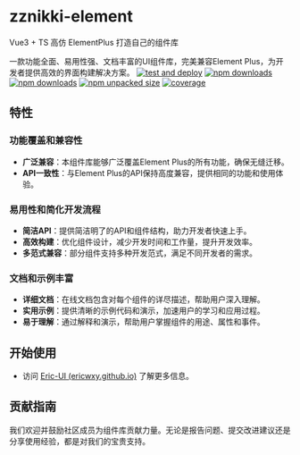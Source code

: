 # zznikki-element

Vue3 + TS 高仿 ElementPlus 打造自己的组件库

一款功能全面、易用性强、文档丰富的UI组件库，完美兼容Element Plus，为开发者提供高效的界面构建解决方案。
<a href="https://github.com/coverjs/zznikki-element/actions?query=workflow%3A%22%22Test+and+deploy%22%22++"><img src="https://github.com/coverjs/zznikki-element/workflows/Test%20and%20deploy/badge.svg" alt="test and deploy"></a> 
<a href="https://github.com/coverjs/zznikki-element/releases"><img src="https://img.shields.io/github/v/release/coverjs/zznikki-element?logo=git&logoColor=white&color=red" alt="npm downloads"></a> 
<a href="https://www.npmjs.com/package/zznikki-element"><img src="https://img.shields.io/npm/d18m/zznikki-element?logo=npm&color=orange" alt="npm downloads"></a> 
<a href="https://www.npmjs.com/package/zznikki-element"><img src="https://img.shields.io/npm/unpacked-size/zznikki-element?logo=GitLFS&logoColor=white&color=yellow" alt="npm unpacked size"></a> 
<a href="https://app.codecov.io/github/123zz12/zznikki-element"><img src="https://img.shields.io/codecov/c/github/123zz12/zznikki-element/main.svg?logo=vitest&logoColor=white" alt="coverage"></a>
## 特性

### 功能覆盖和兼容性
- **广泛兼容**：本组件库能够广泛覆盖Element Plus的所有功能，确保无缝迁移。
- **API一致性**：与Element Plus的API保持高度兼容，提供相同的功能和使用体验。

### 易用性和简化开发流程
- **简洁API**：提供简洁明了的API和组件结构，助力开发者快速上手。
- **高效构建**：优化组件设计，减少开发时间和工作量，提升开发效率。
- **多范式兼容**：部分组件支持多种开发范式，满足不同开发者的需求。

### 文档和示例丰富
- **详细文档**：在线文档包含对每个组件的详尽描述，帮助用户深入理解。
- **实用示例**：提供清晰的示例代码和演示，加速用户的学习和应用过程。
- **易于理解**：通过解释和演示，帮助用户掌握组件的用途、属性和事件。

## 开始使用

- 访问 [Eric-UI (ericwxy.github.io)](https://ericwxy.github.io/eric-ui/#/) 了解更多信息。

## 贡献指南

我们欢迎并鼓励社区成员为组件库贡献力量。无论是报告问题、提交改进建议还是分享使用经验，都是对我们的宝贵支持。